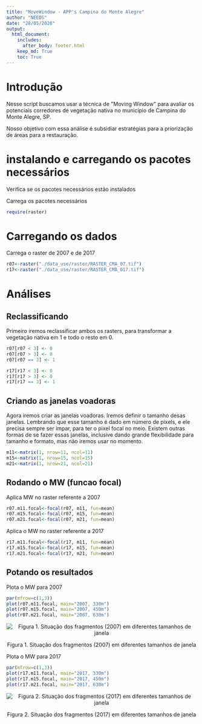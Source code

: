 ```yaml
---
title: "MoveWindow - APP's Campina do Monte Alegre"
author: "NEEDS"
date: "28/05/2020"
output: 
  html_document:
    includes:
      after_body: footer.html
    keep_md: True
    toc: True
---
```


# Introdução

Nesse script buscamos usar a técnica de "Moving Window" para avaliar os potenciais corredores de vegetação nativa no município de Campina do Monte Alegre, SP. 

Nosso objetivo com essa análise é subsidiar estratégias para a priorização de áreas para a restauração.

# instalando e carregando os pacotes necessários

Verifica se os pacotes necessários estão instalados


Carrega os pacotes necessários 

```r
require(raster)
```

# Carregando os dados

Carrega o raster de 2007 e de 2017

```r
r07<-raster("./data_use/raster/RASTER_CMA_07.tif")
r17<-raster("./data_use/raster/RASTER_CMA_017.tif")
```

# Análises

## Reclassificando
Primeiro iremos reclassificar ambos os rasters, para transformar a vegetação nativa em 1 e todo o resto em 0.

```r
r07[r07 < 3] <- 0
r07[r07 > 3] <- 0
r07[r07 == 3] <- 1

r17[r17 < 3] <- 0
r17[r17 > 3] <- 0
r17[r17 == 3] <- 1
```


## Criando as janelas voadoras

Agora iremos criar as janelas voadoras. Iremos definir o tamanho desas janelas. Lembrando que esse tamanho é dado em número de pixels, e ele precisa sempre ser impar, para ter o pixel focal no meio. Existem outras formas de se fazer essas janelas, inclusive dando grande flexibilidade para tamanho e formato, mas não iremos usar no momento.


```r
m11<-matrix(1, nrow=11, ncol=11)
m15<-matrix(1, nrow=15, ncol=15)
m21<-matrix(1, nrow=21, ncol=21)
```

## Rodando o MW (funcao focal)
Aplica MW no raster referente a 2007

```r
r07.m11.focal<-focal(r07, m11, fun=mean)
r07.m15.focal<-focal(r07, m15, fun=mean)
r07.m21.focal<-focal(r07, m21, fun=mean)
```

Aplica o MW no raster referente a 2017

```r
r17.m11.focal<-focal(r17, m11, fun=mean)
r17.m15.focal<-focal(r17, m15, fun=mean)
r17.m21.focal<-focal(r17, m21, fun=mean)
```

## Potando os resultados

Plota o MW para 2007

```r
par(mfrow=c(1,3))
plot(r07.m11.focal, main="2007, 330m")
plot(r07.m15.focal, main="2007, 450m")
plot(r07.m21.focal, main="2007, 630m")
```

<div class="figure" style="text-align: center">
<img src="MW_FF_CMA_files/figure-html/unnamed-chunk-8-1.png" alt=" Figura 1. Situação dos fragmentos (2007) em diferentes tamanhos de janela"  />
<p class="caption"> Figura 1. Situação dos fragmentos (2007) em diferentes tamanhos de janela</p>
</div>

Plota o MW para 2017

```r
par(mfrow=c(1,3))
plot(r17.m11.focal, main="2017, 330m")
plot(r17.m15.focal, main="2017, 450m")
plot(r17.m21.focal, main="2017, 630m")
```

<div class="figure" style="text-align: center">
<img src="MW_FF_CMA_files/figure-html/unnamed-chunk-9-1.png" alt=" Figura 2. Situação dos fragmentos (2017) em diferentes tamanhos de janela"  />
<p class="caption"> Figura 2. Situação dos fragmentos (2017) em diferentes tamanhos de janela</p>
</div>
